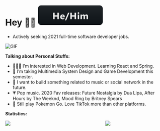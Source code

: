 #  Hey 👋🏽 <img src="https://raw.githubusercontent.com/8bithemant/8bithemant/master/svg/pronouns/hehim.svg" >


- Actively seeking 2021 full-time software developer jobs.

<img alt="GIF" height="250px" src="https://media.giphy.com/media/836HiJc7pgzy8iNXCn/giphy.gif" />
  
**Talking about Personal Stuffs:**

- 👨🏽‍💻  I’m interested in Web Development. Learning React and Spring.
- 🌱 I’m taking Multimedia System Design and Game Development this semester. 
- 🤔 I want to build something related to music or social network in the future.
- 💗 Pop music. 2020 Fav releases: Future Nostalgia by Dua Lipa, After Hours by The Weeknd, Mood Ring by Britney Spears
- 🙈 Still play Pokemon Go. Love TikTok more than other platforms.

**Statistics:**  

<img align='left' width="63%" src="https://github-readme-stats.vercel.app/api?username=roaminggypsy&show_icons=true&hide_border=true&count_private=true&theme=radical&include_all_commits=true">

<img align='left' width="30%" src="https://github-readme-stats.vercel.app/api/top-langs/?username=roaminggypsy&theme=radical&langs_count=4">

<!--
⭐️ From [Linjun Ouyang](https://github.com/roaminggypsy)

<a href="https://github.com/roaminggypsy/Moments">
  <img align="left" src="https://github-readme-stats.vercel.app/api/pin/?username=roaminggypsy&repo=Moments" />
</a>
-->


